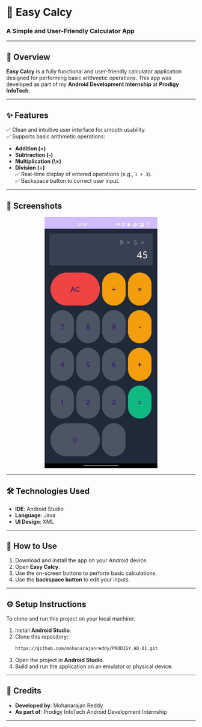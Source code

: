 # 🧮 **Easy Calcy**  
### A Simple and User-Friendly Calculator App  

---

## 📝 **Overview**  
**Easy Calcy** is a fully functional and user-friendly calculator application designed for performing basic arithmetic operations. This app was developed as part of my **Android Development Internship** at **Prodigy InfoTech**.  

---

## ✨ **Features**  
✅ Clean and intuitive user interface for smooth usability.  
✅ Supports basic arithmetic operations:  
   - **Addition (+)**  
   - **Subtraction (-)**  
   - **Multiplication (\×)**  
   - **Division (÷)**  
✅ Real-time display of entered operations (e.g., `1 + 3`).  
✅ Backspace button to correct user input.  

---

## 📸 **Screenshots**  
<p align="center">  
    <img src="./image/easy_calcy.jpg" alt="Easy Calcy Screenshot" width="300"/>  
</p>  

 

---

## 🛠️ **Technologies Used**  
- **IDE**: Android Studio  
- **Language**: Java  
- **UI Design**: XML  

---

## 🚀 **How to Use**  
1. Download and install the app on your Android device.  
2. Open **Easy Calcy**.  
3. Use the on-screen buttons to perform basic calculations.  
4. Use the **backspace button** to edit your inputs.  

---

## ⚙️ **Setup Instructions**  
To clone and run this project on your local machine:  

1. Install **Android Studio**.  
2. Clone this repository:  
   ```bash  
   https://github.com/mohanarajanreddy/PRODIGY_AD_01.git 
   ```  
3. Open the project in **Android Studio**.  
4. Build and run the application on an emulator or physical device.  

---

## 🙌 **Credits**  
- **Developed by**: Mohanarajan Reddy
- **As part of**: Prodigy InfoTech Android Development Internship  

---
